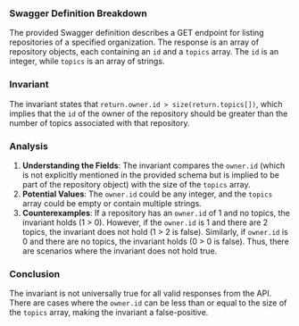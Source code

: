 ### Swagger Definition Breakdown
The provided Swagger definition describes a GET endpoint for listing repositories of a specified organization. The response is an array of repository objects, each containing an `id` and a `topics` array. The `id` is an integer, while `topics` is an array of strings.

### Invariant
The invariant states that `return.owner.id > size(return.topics[])`, which implies that the `id` of the owner of the repository should be greater than the number of topics associated with that repository.

### Analysis
1. **Understanding the Fields**: The invariant compares the `owner.id` (which is not explicitly mentioned in the provided schema but is implied to be part of the repository object) with the size of the `topics` array. 
2. **Potential Values**: The `owner.id` could be any integer, and the `topics` array could be empty or contain multiple strings. 
3. **Counterexamples**: If a repository has an `owner.id` of 1 and no topics, the invariant holds (1 > 0). However, if the `owner.id` is 1 and there are 2 topics, the invariant does not hold (1 > 2 is false). Similarly, if `owner.id` is 0 and there are no topics, the invariant holds (0 > 0 is false). Thus, there are scenarios where the invariant does not hold true.

### Conclusion
The invariant is not universally true for all valid responses from the API. There are cases where the `owner.id` can be less than or equal to the size of the `topics` array, making the invariant a false-positive.

